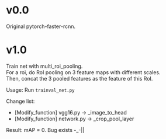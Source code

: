 # v0.0
Original pytorch-faster-rcnn.

# v1.0
Train net with multi_roi_pooling.  
For a roi, do RoI pooling on 3 feature maps with different scales.  
Then, concat the 3 pooled features as the feature of this RoI.

Usage: Run `trainval_net.py`

Change list:
- [Modify_function] vgg16.py -> _image_to_head
- [Modify_function] network.py -> _crop_pool_layer 

Result:
mAP = 0. Bug exists -_-|| 